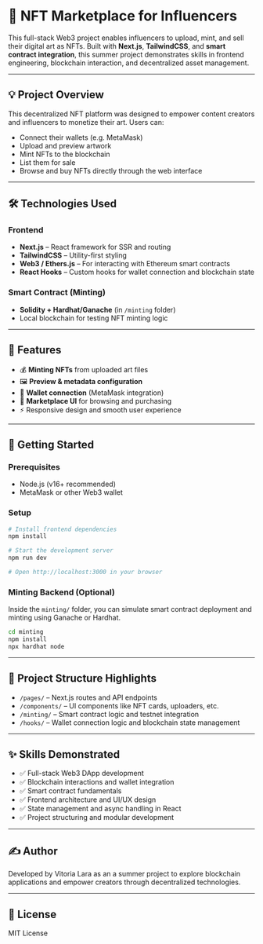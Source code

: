 # 🎨 NFT Marketplace for Influencers

This full-stack Web3 project enables influencers to upload, mint, and sell their digital art as NFTs. Built with **Next.js**, **TailwindCSS**, and **smart contract integration**, this summer project demonstrates skills in frontend engineering, blockchain interaction, and decentralized asset management.

---

## 💡 Project Overview

This decentralized NFT platform was designed to empower content creators and influencers to monetize their art. Users can:

- Connect their wallets (e.g. MetaMask)
- Upload and preview artwork
- Mint NFTs to the blockchain
- List them for sale
- Browse and buy NFTs directly through the web interface

---

## 🛠️ Technologies Used

### Frontend
- **Next.js** – React framework for SSR and routing
- **TailwindCSS** – Utility-first styling
- **Web3 / Ethers.js** – For interacting with Ethereum smart contracts
- **React Hooks** – Custom hooks for wallet connection and blockchain state

### Smart Contract (Minting)
- **Solidity + Hardhat/Ganache** (in `/minting` folder)
- Local blockchain for testing NFT minting logic

---

## 🚀 Features

- 💰 **Minting NFTs** from uploaded art files
- 🖼️ **Preview & metadata configuration**
- 🧠 **Wallet connection** (MetaMask integration)
- 🛒 **Marketplace UI** for browsing and purchasing
- ⚡ Responsive design and smooth user experience

---

## 🧪 Getting Started

### Prerequisites
- Node.js (v16+ recommended)
- MetaMask or other Web3 wallet

### Setup

```bash
# Install frontend dependencies
npm install

# Start the development server
npm run dev

# Open http://localhost:3000 in your browser
```

### Minting Backend (Optional)
Inside the `minting/` folder, you can simulate smart contract deployment and minting using Ganache or Hardhat.

```bash
cd minting
npm install
npx hardhat node
```

---

## 📂 Project Structure Highlights

- `/pages/` – Next.js routes and API endpoints
- `/components/` – UI components like NFT cards, uploaders, etc.
- `/minting/` – Smart contract logic and testnet integration
- `/hooks/` – Wallet connection logic and blockchain state management

---

## ✨ Skills Demonstrated

- ✅ Full-stack Web3 DApp development
- ✅ Blockchain interactions and wallet integration
- ✅ Smart contract fundamentals
- ✅ Frontend architecture and UI/UX design
- ✅ State management and async handling in React
- ✅ Project structuring and modular development

---

## ✍️ Author

Developed by Vitoria Lara as an a summer project to explore blockchain applications and empower creators through decentralized technologies.

---

## 📜 License

MIT License
